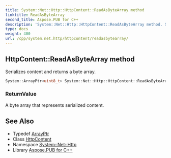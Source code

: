 ```yaml
---
title: System::Net::Http::HttpContent::ReadAsByteArray method
linktitle: ReadAsByteArray
second_title: Aspose.PUB for C++
description: 'System::Net::Http::HttpContent::ReadAsByteArray method. Serializes content and returns a byte array in C++.'
type: docs
weight: 400
url: /cpp/system.net.http/httpcontent/readasbytearray/
---
```

## HttpContent::ReadAsByteArray method


Serializes content and returns a byte array.

```cpp
System::ArrayPtr<uint8_t> System::Net::Http::HttpContent::ReadAsByteArray()
```


### ReturnValue

A byte array that represents serialized content.

## See Also

* Typedef [ArrayPtr](../../../system/arrayptr/)
* Class [HttpContent](../)
* Namespace [System::Net::Http](../../)
* Library [Aspose.PUB for C++](../../../)
